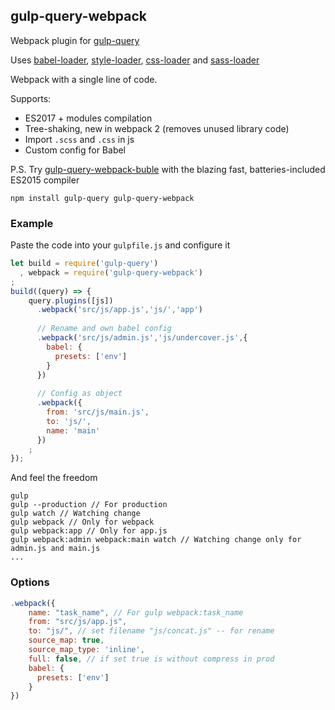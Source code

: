 ## gulp-query-webpack
Webpack plugin for [gulp-query](https://github.com/gulp-query/gulp-query)

Uses
[babel-loader](https://www.npmjs.com/package/babel-loader),
[style-loader](https://www.npmjs.com/package/style-loader),
[css-loader](https://www.npmjs.com/package/css-loader) and
[sass-loader](https://www.npmjs.com/package/sass-loader)

Webpack with a single line of code.

Supports:
* ES2017 + modules compilation
* Tree-shaking, new in webpack 2 (removes unused library code)
* Import `.scss` and `.css` in js
* Custom config for Babel

P.S. Try [gulp-query-webpack-buble](https://github.com/gulp-query/gulp-query-webpack-buble) with the blazing fast, batteries-included ES2015 compiler

```
npm install gulp-query gulp-query-webpack
```

### Example
Paste the code into your `gulpfile.js` and configure it
```javascript
let build = require('gulp-query')
  , webpack = require('gulp-query-webpack')
;
build((query) => {
    query.plugins([js])
      .webpack('src/js/app.js','js/','app')
    
      // Rename and own babel config
      .webpack('src/js/admin.js','js/undercover.js',{
        babel: {
          presets: ['env']
        }
      })
    
      // Config as object
      .webpack({
        from: 'src/js/main.js',
        to: 'js/',
        name: 'main'
      })
    ;
});
```
And feel the freedom
```
gulp
gulp --production // For production
gulp watch // Watching change
gulp webpack // Only for webpack
gulp webpack:app // Only for app.js
gulp webpack:admin webpack:main watch // Watching change only for admin.js and main.js
...
```

### Options
```javascript
.webpack({
    name: "task_name", // For gulp webpack:task_name 
    from: "src/js/app.js",
    to: "js/", // set filename "js/concat.js" -- for rename
    source_map: true,
    source_map_type: 'inline',
    full: false, // if set true is without compress in prod
    babel: {
      presets: ['env']
    }
})
```